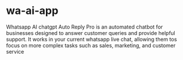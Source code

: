 # wa-ai-app
Whatsapp AI chatgpt Auto Reply Pro is an automated chatbot for businesses designed to answer customer queries and provide helpful support. It works in your current whatsapp live chat, allowing them tos focus on more complex tasks such as sales, marketing, and customer service
